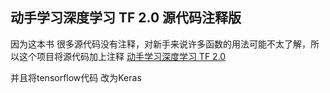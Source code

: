 ## 动手学习深度学习 TF 2.0  源代码注释版

因为这本书 很多源代码没有注释，对新手来说许多函数的用法可能不太了解，所以这个项目将源代码加上注释 [动手学习深度学习 TF 2.0 ](https://trickygo.github.io/Dive-into-DL-TensorFlow2.0/#/) 

并且将tensorflow代码 改为Keras
